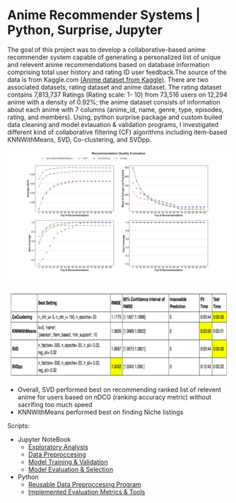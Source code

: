 # Anime Recommender Systems | Python, Surprise, Jupyter

The goal of this project was to develop a collaborative-based anime recommender system capable of generating a personalized list of unique and relevent anime recommendations based on database information comprising total user history and rating ID user feedback.The source of the data is from Kaggle.com [(Anime dataset from Kaggle)](https://www.kaggle.com/CooperUnion/anime-recommendations-database). There are two associated datasets, rating dataset and anime dataset. The rating dataset contains 7,813,737 Ratings (Rating scale: 1- 10) from 73,516 users on 12,294 anime with a density of 0.92%; the anime dataset consists of information about each anime with 7 columns (anime_id, name, genre, type, episodes, rating, and members). Using, python surprise package and custom builed data cleaning and model evlauation & validation programs, I investigated different kind of collaborative filtering (CF) algorithms including item-based KNNWithMeans, SVD, Co-clustering, and SVDpp. 

![model comparison & evalaution](/graph/recQualityPlot3.png)
<p align="center">
<img width="700" height="200" src="/graph/Screen%20Shot%202018-07-20%20at%201.56.12%20PM.png">   
</p>


* Overall, SVD performed best on recommending ranked list of relevent anime for users based on nDCG (ranking accuracy metric) without sacrifing too much speed
* KNNWithMeans performed best on finding Niche listings


Scripts:
- Jupyter NoteBook
  - [Exploratory Analysis](/Jupyter%20notebook/Jason_Anime_recommender_system-EDA_of_original_anime_datasets.ipynb)
  - [Data Preproccesing](/Jupyter%20notebook/Jason_Anime_recommender_system_Data_Preproccessing.ipynb)
  - [Model Training & Validation](/Jupyter%20notebook/Jason_Anime_recommender_system_Model%20training.ipynb)
  - [Model Evaluation & Selection](/Jupyter%20notebook/Jason_Anime_recommender_system_Model%20Evaluation_and_Comparsion.ipynb)
- Python
  - [Reusable Data Preproccesing Program](/Python%20Scripts/data_cleaning.py)
  - [Implemented Evaluation Metrics & Tools](/Python%20Scripts/Evaluation_Implemntation.py)
